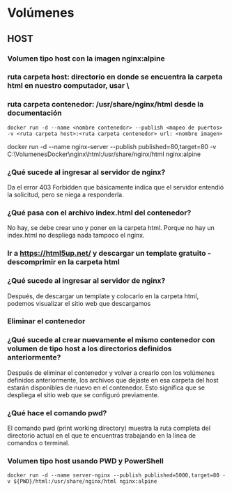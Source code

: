 # Volúmenes

## HOST

### Volumen tipo host con la imagen nginx:alpine 
### ruta carpeta host: directorio en donde se encuentra la carpeta html en nuestro computador, usar \\
### ruta carpeta contenedor: /usr/share/nginx/html desde la documentación

```
docker run -d --name <nombre contenedor> --publish <mapeo de puertos> -v <ruta carpeta host>:<ruta carpeta contenedor> url: <nombre imagen>
```

docker run -d --name nginx-server --publish published=80,target=80 -v C:\VolumenesDocker\nginx\html:/usr/share/nginx/html nginx:alpine

### ¿Qué sucede al ingresar al servidor de nginx?

Da el error 403 Forbidden que básicamente indica que el servidor entendió la solicitud, pero se niega a responderla.

### ¿Qué pasa con el archivo index.html del contenedor?

No hay, se debe crear uno y poner en la carpeta html. Porque no hay un index.html no despliega nada tampoco el nginx.   

### Ir a https://html5up.net/ y descargar un template gratuito - descomprimir en la carpeta html
### ¿Qué sucede al ingresar al servidor de nginx?

Después, de descargar un template y colocarlo en la carpeta html, podemos visualizar el sitio web que descargamos

### Eliminar el contenedor
### ¿Qué sucede al crear nuevamente el mismo contenedor con volumen de tipo host a los directorios definidos anteriormente?

Después de eliminar el contenedor y volver a crearlo con los volúmenes definidos anteriormente, los archivos que dejaste en esa carpeta del host estarán disponibles de nuevo en el contenedor. Esto significa que se despliega el sitio web que se configuró previamente. 

### ¿Qué hace el comando pwd?

El comando pwd (print working directory) muestra la ruta completa del directorio actual en el que te encuentras trabajando en la línea de comandos o terminal.

### Volumen tipo host usando PWD y PowerShell
```
docker run -d --name server-nginx --publish published=5000,target=80 -v ${PWD}/html:/usr/share/nginx/html nginx:alpine
```